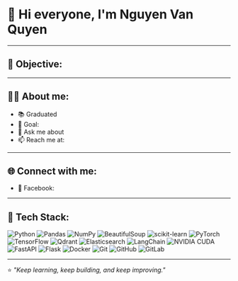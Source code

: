 # 👋 Hi everyone, I'm Nguyen Van Quyen

---

## 🎯 Objective:


---

## 👨‍💻 About me:
- 📚 Graduated 
- 🎯 Goal: 
- 💬 Ask me about 
- 📫 Reach me at: 

---

## 🌐 Connect with me:
- 💼 Facebook: 

---

## 🧠 Tech Stack:
![Python](https://img.shields.io/badge/Python-3776AB?logo=python&logoColor=white)
![Pandas](https://img.shields.io/badge/Pandas-150458?logo=pandas&logoColor=white)
![NumPy](https://img.shields.io/badge/NumPy-013243?logo=numpy&logoColor=white)
![BeautifulSoup](https://img.shields.io/badge/BeautifulSoup-4B8BBE?logo=python&logoColor=white)
![scikit-learn](https://img.shields.io/badge/scikit--learn-F7931E?logo=scikit-learn&logoColor=white)
![PyTorch](https://img.shields.io/badge/PyTorch-EE4C2C?logo=pytorch&logoColor=white)
![TensorFlow](https://img.shields.io/badge/TensorFlow-FF6F00?logo=tensorflow&logoColor=white)
![Qdrant](https://img.shields.io/badge/Qdrant-FF6C37?logo=qdrant&logoColor=white)
![Elasticsearch](https://img.shields.io/badge/Elasticsearch-005571?logo=elasticsearch&logoColor=white)
![LangChain](https://img.shields.io/badge/LangChain-00BFFF?logo=chainlink&logoColor=white)
![NVIDIA CUDA](https://img.shields.io/badge/NVIDIA%20CUDA-76B900?logo=nvidia&logoColor=white)
![FastAPI](https://img.shields.io/badge/FastAPI-009688?logo=fastapi&logoColor=white)
![Flask](https://img.shields.io/badge/Flask-000000?logo=flask&logoColor=white)
![Docker](https://img.shields.io/badge/Docker-2496ED?logo=docker&logoColor=white)
![Git](https://img.shields.io/badge/Git-F05032?logo=git&logoColor=white)
![GitHub](https://img.shields.io/badge/GitHub-181717?logo=github&logoColor=white)
![GitLab](https://img.shields.io/badge/GitLab-FC6D26?logo=gitlab&logoColor=white)

---

⭐ *"Keep learning, keep building, and keep improving."*
